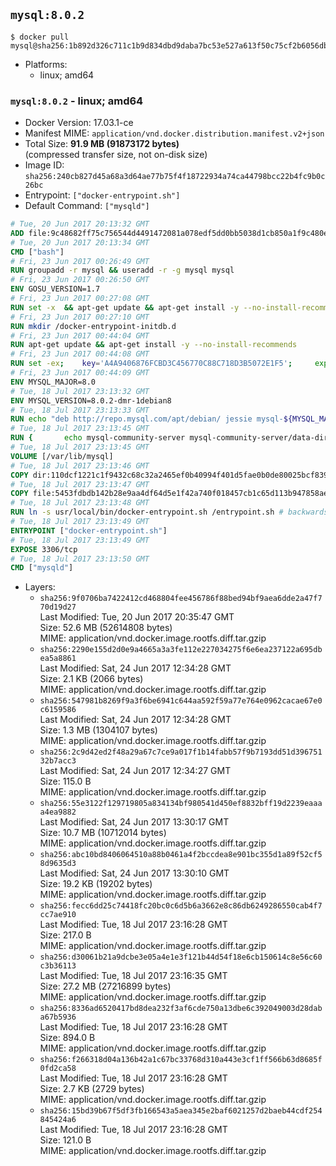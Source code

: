 ## `mysql:8.0.2`

```console
$ docker pull mysql@sha256:1b892d326c711c1b9d834dbd9daba7bc53e527a613f50c75cf2b6056db1662b0
```

-	Platforms:
	-	linux; amd64

### `mysql:8.0.2` - linux; amd64

-	Docker Version: 17.03.1-ce
-	Manifest MIME: `application/vnd.docker.distribution.manifest.v2+json`
-	Total Size: **91.9 MB (91873172 bytes)**  
	(compressed transfer size, not on-disk size)
-	Image ID: `sha256:240cb827d45a68a3d64ae77b75f4f18722934a74ca44798bcc22b4fc9b0c26bc`
-	Entrypoint: `["docker-entrypoint.sh"]`
-	Default Command: `["mysqld"]`

```dockerfile
# Tue, 20 Jun 2017 20:13:32 GMT
ADD file:9c48682ff75c756544d4491472081a078edf5dd0bb5038d1cb850a1f9c480e3e in / 
# Tue, 20 Jun 2017 20:13:34 GMT
CMD ["bash"]
# Fri, 23 Jun 2017 00:26:49 GMT
RUN groupadd -r mysql && useradd -r -g mysql mysql
# Fri, 23 Jun 2017 00:26:50 GMT
ENV GOSU_VERSION=1.7
# Fri, 23 Jun 2017 00:27:08 GMT
RUN set -x 	&& apt-get update && apt-get install -y --no-install-recommends ca-certificates wget && rm -rf /var/lib/apt/lists/* 	&& wget -O /usr/local/bin/gosu "https://github.com/tianon/gosu/releases/download/$GOSU_VERSION/gosu-$(dpkg --print-architecture)" 	&& wget -O /usr/local/bin/gosu.asc "https://github.com/tianon/gosu/releases/download/$GOSU_VERSION/gosu-$(dpkg --print-architecture).asc" 	&& export GNUPGHOME="$(mktemp -d)" 	&& gpg --keyserver ha.pool.sks-keyservers.net --recv-keys B42F6819007F00F88E364FD4036A9C25BF357DD4 	&& gpg --batch --verify /usr/local/bin/gosu.asc /usr/local/bin/gosu 	&& rm -r "$GNUPGHOME" /usr/local/bin/gosu.asc 	&& chmod +x /usr/local/bin/gosu 	&& gosu nobody true 	&& apt-get purge -y --auto-remove ca-certificates wget
# Fri, 23 Jun 2017 00:27:10 GMT
RUN mkdir /docker-entrypoint-initdb.d
# Fri, 23 Jun 2017 00:44:04 GMT
RUN apt-get update && apt-get install -y --no-install-recommends 		pwgen 		openssl 		perl 	&& rm -rf /var/lib/apt/lists/*
# Fri, 23 Jun 2017 00:44:08 GMT
RUN set -ex; 	key='A4A9406876FCBD3C456770C88C718D3B5072E1F5'; 	export GNUPGHOME="$(mktemp -d)"; 	gpg --keyserver ha.pool.sks-keyservers.net --recv-keys "$key"; 	gpg --export "$key" > /etc/apt/trusted.gpg.d/mysql.gpg; 	rm -r "$GNUPGHOME"; 	apt-key list > /dev/null
# Fri, 23 Jun 2017 00:44:09 GMT
ENV MYSQL_MAJOR=8.0
# Tue, 18 Jul 2017 23:13:32 GMT
ENV MYSQL_VERSION=8.0.2-dmr-1debian8
# Tue, 18 Jul 2017 23:13:33 GMT
RUN echo "deb http://repo.mysql.com/apt/debian/ jessie mysql-${MYSQL_MAJOR}" > /etc/apt/sources.list.d/mysql.list
# Tue, 18 Jul 2017 23:13:45 GMT
RUN { 		echo mysql-community-server mysql-community-server/data-dir select ''; 		echo mysql-community-server mysql-community-server/root-pass password ''; 		echo mysql-community-server mysql-community-server/re-root-pass password ''; 		echo mysql-community-server mysql-community-server/remove-test-db select false; 	} | debconf-set-selections 	&& apt-get update && apt-get install -y mysql-community-client-core="${MYSQL_VERSION}" mysql-community-server-core="${MYSQL_VERSION}" && rm -rf /var/lib/apt/lists/* 	&& rm -rf /var/lib/mysql && mkdir -p /var/lib/mysql /var/run/mysqld 	&& chown -R mysql:mysql /var/lib/mysql /var/run/mysqld 	&& chmod 777 /var/run/mysqld
# Tue, 18 Jul 2017 23:13:45 GMT
VOLUME [/var/lib/mysql]
# Tue, 18 Jul 2017 23:13:46 GMT
COPY dir:110dcf1221c1f9432c68c32a2465ef0b40994f401d5fae0b0de80025bcf839a5 in /etc/mysql/ 
# Tue, 18 Jul 2017 23:13:47 GMT
COPY file:5453fdbdb142b28e9aa4df64d5e1f42a740f018457cb1c65d113b947858ae314 in /usr/local/bin/ 
# Tue, 18 Jul 2017 23:13:48 GMT
RUN ln -s usr/local/bin/docker-entrypoint.sh /entrypoint.sh # backwards compat
# Tue, 18 Jul 2017 23:13:49 GMT
ENTRYPOINT ["docker-entrypoint.sh"]
# Tue, 18 Jul 2017 23:13:49 GMT
EXPOSE 3306/tcp
# Tue, 18 Jul 2017 23:13:50 GMT
CMD ["mysqld"]
```

-	Layers:
	-	`sha256:9f0706ba7422412cd468804fee456786f88bed94bf9aea6dde2a47f770d19d27`  
		Last Modified: Tue, 20 Jun 2017 20:35:47 GMT  
		Size: 52.6 MB (52614808 bytes)  
		MIME: application/vnd.docker.image.rootfs.diff.tar.gzip
	-	`sha256:2290e155d2d0e9a4665a3a3fe112e227034275f6e6ea237122a695dbea5a8861`  
		Last Modified: Sat, 24 Jun 2017 12:34:28 GMT  
		Size: 2.1 KB (2066 bytes)  
		MIME: application/vnd.docker.image.rootfs.diff.tar.gzip
	-	`sha256:547981b8269f9a3f6be6941c644aa592f59a77e764e0962cacae67e0c6159586`  
		Last Modified: Sat, 24 Jun 2017 12:34:28 GMT  
		Size: 1.3 MB (1304107 bytes)  
		MIME: application/vnd.docker.image.rootfs.diff.tar.gzip
	-	`sha256:2c9d42ed2f48a29a67c7ce9a017f1b14fabb57f9b7193dd51d39675132b7acc3`  
		Last Modified: Sat, 24 Jun 2017 12:34:27 GMT  
		Size: 115.0 B  
		MIME: application/vnd.docker.image.rootfs.diff.tar.gzip
	-	`sha256:55e3122f129719805a834134bf980541d450ef8832bff19d2239eaaaa4ea9882`  
		Last Modified: Sat, 24 Jun 2017 13:30:17 GMT  
		Size: 10.7 MB (10712014 bytes)  
		MIME: application/vnd.docker.image.rootfs.diff.tar.gzip
	-	`sha256:abc10bd8406064510a88b0461a4f2bccdea8e901bc355d1a89f52cf58d9635d3`  
		Last Modified: Sat, 24 Jun 2017 13:30:10 GMT  
		Size: 19.2 KB (19202 bytes)  
		MIME: application/vnd.docker.image.rootfs.diff.tar.gzip
	-	`sha256:fecc6dd25c74418fc20bc0c6d5b6a3662e8c86db6249286550cab4f7cc7ae910`  
		Last Modified: Tue, 18 Jul 2017 23:16:28 GMT  
		Size: 217.0 B  
		MIME: application/vnd.docker.image.rootfs.diff.tar.gzip
	-	`sha256:d30061b21a9dcbe3e05a4e1e3f121b44d54f18e6cb150614c8e56c60c3b36113`  
		Last Modified: Tue, 18 Jul 2017 23:16:35 GMT  
		Size: 27.2 MB (27216899 bytes)  
		MIME: application/vnd.docker.image.rootfs.diff.tar.gzip
	-	`sha256:8336ad6520417bd8dea232f3af6cde750a13dbe6c392049003d28daba67b5936`  
		Last Modified: Tue, 18 Jul 2017 23:16:28 GMT  
		Size: 894.0 B  
		MIME: application/vnd.docker.image.rootfs.diff.tar.gzip
	-	`sha256:f266318d04a136b42a1c67bc33768d310a443e3cf1ff566b63d8685f0fd2ca58`  
		Last Modified: Tue, 18 Jul 2017 23:16:28 GMT  
		Size: 2.7 KB (2729 bytes)  
		MIME: application/vnd.docker.image.rootfs.diff.tar.gzip
	-	`sha256:15bd39b67f5df3fb166543a5aea345e2baf6021257d2baeb44cdf254845424a6`  
		Last Modified: Tue, 18 Jul 2017 23:16:28 GMT  
		Size: 121.0 B  
		MIME: application/vnd.docker.image.rootfs.diff.tar.gzip
